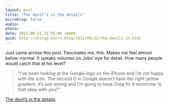 ```yaml
---
layout: post
title: "The devil’s in the details"
microblog: false
audio: 
photo: 
date: 2012-08-21 22:55:00 +0400
guid: http://chirag.micro.blog/2012/08/21/the-devils-in.html
---
```

<p>Just came across this post. Fascinates me, this. Makes me feel almost below-normal. It speaks volumes on Jobs’ eye for detail. How many people would catch that at his level?</p>
<blockquote>“I’ve been looking at the Google logo on the iPhone and I’m not happy with the icon. The second O in Google doesn’t have the right yellow gradient. It’s just wrong and I’m going to have Greg fix it tomorrow. Is that okay with you?”</blockquote>
<p><a href="https://plus.google.com/107117483540235115863/posts/gcSStkKxXTw" target="_blank">The devil’s in the details</a></p>
